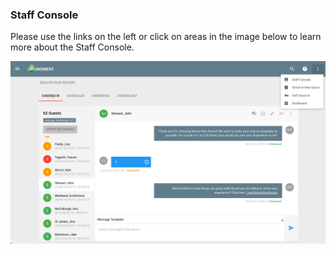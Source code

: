 ### Staff Console

Please use the links on the left or click on areas in the image below to learn more about the Staff Console.

![](img/staffconsolemap.png) <map id="Map" name="Map"> <area shape="rect" alt="" title="" coords="65,405,190,100" href="./Viewing-Sending-Messages-to-Guests.html" target=""> <area shape="rect" alt="" title="" coords="190,405,650,340" href="./Viewing-Sending-Messages-to-Guests.html" target=""> <area shape="rect" alt="" title="" coords="537,105,557,130" href="./Notes-on-Guests.html" target=""> <area shape="rect" alt="" title="" coords="605,50,700,70" href="./Checking-A-Guest-In.html" target=""> <area shape="rect" alt="" title="" coords="579,105,599,130" href="Editing-A-Guest-Visit.html" target=""> <area shape="rect" alt="" title="" coords="621,105,641,130" href="Removing-A-Guest-Visit.html" target=""> <area shape="rect" alt="" title="" coords="65,65,121,90" href="Getting-To-The-Console.html#checked-in" target=""> <area shape="rect" alt="" title="" coords="120,65,175,90" href="Getting-To-The-Console.html#scheduled" target=""> <area shape="rect" alt="" title="" coords="175,65,229,90" href="Getting-To-The-Console.html#unverified" target=""> <area shape="rect" alt="" title="" coords="233,65,293,90" href="Getting-To-The-Console.html#checked-out" target=""></map>
